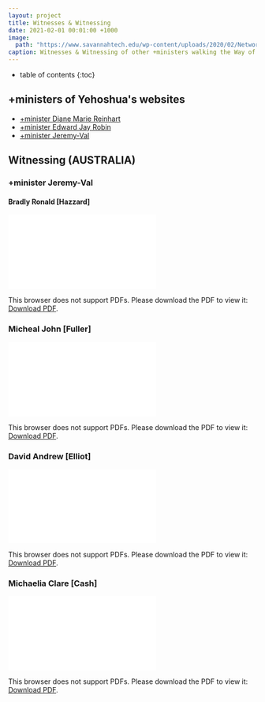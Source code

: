 ```yaml
---
layout: project
title: Witnesses & Witnessing
date: 2021-02-01 00:01:00 +1000
image:
  path: "https://www.savannahtech.edu/wp-content/uploads/2020/02/Network-Forensic-Manager.png"
caption: Witnesses & Witnessing of other +ministers walking the Way of Yahweh
---
```


* table of contents
{:toc}

## +ministers of Yehoshua's websites

* [+minister Diane Marie Reinhart](http://www.thewaythetruthandthelifedivinejesus.blogspot.com/)
* [+minister Edward Jay Robin](https://www.allcreatorsgifts.org/)
* [+minister Jeremy-Val](http://matthew525.org/)

## Witnessing (AUSTRALIA)

### +minister Jeremy-Val

#### Bradly Ronald [Hazzard]

<object data="/assets/witnessing/jeremy-val/bradley-ronald-hazzard.pdf" type="application/pdf" width="700px" height="700px">
    <embed src="/assets/agreements/terry-[gardiner].pdf">
        <p>This browser does not support PDFs. Please download the PDF to view it: <a href="/assets/witnessing/jeremy-val/bradley-ronald-hazzard.pdf">Download PDF</a>.</p>
    </embed>
</object>

### Micheal John [Fuller]

<object data="/assets/witnessing/jeremy-val/micheal-john-fuller.pdf" type="application/pdf" width="700px" height="700px">
    <embed src="/assets/agreements/terry-[gardiner].pdf">
        <p>This browser does not support PDFs. Please download the PDF to view it: <a href="/assets/witnessing/jeremy-val/michael-john-fuller.pdf">Download PDF</a>.</p>
    </embed>
</object>

### David Andrew [Elliot]

<object data="/assets/witnessing/jeremy-val/david-andrew-elliot.pdf" type="application/pdf" width="700px" height="700px">
    <embed src="/assets/agreements/terry-[gardiner].pdf">
        <p>This browser does not support PDFs. Please download the PDF to view it: <a href="/assets/witnessing/jeremy-val/david-andrew-elliot.pdf">Download PDF</a>.</p>
    </embed>
</object>

### Michaelia Clare [Cash]

<object data="/assets/witnessing/jeremy-val/michaelia-clare-cash.pdf" type="application/pdf" width="700px" height="700px">
    <embed src="/assets/agreements/terry-[gardiner].pdf">
        <p>This browser does not support PDFs. Please download the PDF to view it: <a href="/assets/witnessing/jeremy-val/michaelia-clare-cash.pdf">Download PDF</a>.</p>
    </embed>
</object>

